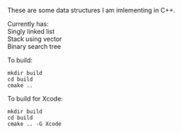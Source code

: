 These are some data structures I am imlementing in C++.  
  
Currently has:  
Singly linked list  
Stack using vector  
Binary search tree  


To build:
```
mkdir build
cd build
cmake ..
```

To build for Xcode:
```
mkdir build
cd build 
cmake .. -G Xcode
```
